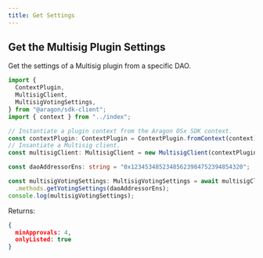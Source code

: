 ```yaml
---
title: Get Settings
---
```


## Get the Multisig Plugin Settings

Get the settings of a Multisig plugin from a specific DAO.

```ts
import {
  ContextPlugin,
  MultisigClient,
  MultisigVotingSettings,
} from "@aragon/sdk-client";
import { context } from "../index";

// Instantiate a plugin context from the Aragon OSx SDK context.
const contextPlugin: ContextPlugin = ContextPlugin.fromContext(context);
// Insantiate a Multisig client.
const multisigClient: MultisigClient = new MultisigClient(contextPlugin);

const daoAddressorEns: string = "0x12345348523485623984752394854320";

const multisigVotingSettings: MultisigVotingSettings = await multisigClient
  .methods.getVotingSettings(daoAddressorEns);
console.log(multisigVotingSettings);
```


Returns:
```json
{
  minApprovals: 4,
  onlyListed: true
}
```